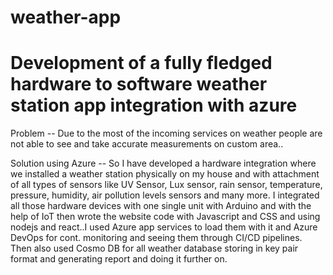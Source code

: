 # weather-app

# Development of a fully fledged hardware to software weather station app integration with azure

Problem -- 
Due to the most of the incoming services on weather people are not able to see and take accurate measurements on custom area.. 

Solution using Azure -- 
So I have developed a hardware integration where we installed a weather station physically on my house and with attachment of all types of sensors like UV Sensor, Lux sensor, rain sensor, temperature, pressure, humidity, air pollution levels sensors and many more. I integrated all those hardware devices with one single unit with Arduino and with the help of IoT then wrote the website code with Javascript and CSS and using nodejs and react..I used Azure app services to load them with it and Azure DevOps for cont. monitoring and seeing them through CI/CD pipelines. Then also used Cosmo DB for all weather database storing in key pair format and generating report and doing it further on.
 
